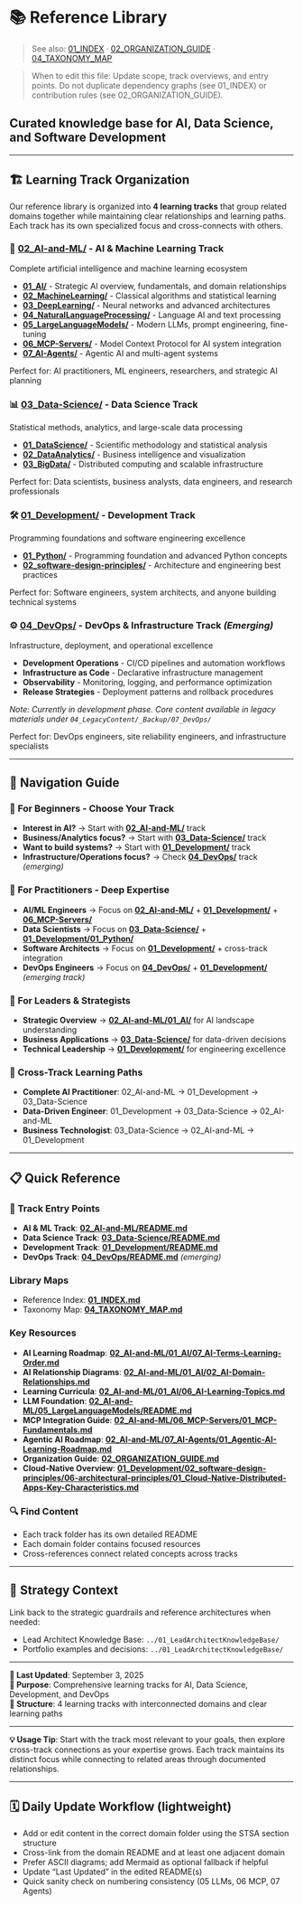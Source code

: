 # 📚 Reference Library

> See also: [01_INDEX](01_INDEX.md) · [02_ORGANIZATION_GUIDE](02_ORGANIZATION_GUIDE.md) · [04_TAXONOMY_MAP](04_TAXONOMY_MAP.md)

> When to edit this file: Update scope, track overviews, and entry points. Do not duplicate dependency graphs (see 01_INDEX) or contribution rules (see 02_ORGANIZATION_GUIDE).

## Curated knowledge base for AI, Data Science, and Software Development

---

## 🏗️ Learning Track Organization

Our reference library is organized into **4 learning tracks** that group related domains together while maintaining clear relationships and learning paths. Each track has its own specialized focus and cross-connects with others.

### **🤖 [02_AI-and-ML/](02_AI-and-ML/)** - AI & Machine Learning Track

Complete artificial intelligence and machine learning ecosystem

- **[01_AI/](02_AI-and-ML/01_AI/)** - Strategic AI overview, fundamentals, and domain relationships
- **[02_MachineLearning/](02_AI-and-ML/02_MachineLearning/)** - Classical algorithms and statistical learning
- **[03_DeepLearning/](02_AI-and-ML/03_DeepLearning/)** - Neural networks and advanced architectures
- **[04_NaturalLanguageProcessing/](02_AI-and-ML/04_NaturalLanguageProcessing/)** - Language AI and text processing
- **[05_LargeLanguageModels/](02_AI-and-ML/05_LargeLanguageModels/)** - Modern LLMs, prompt engineering, fine-tuning
- **[06_MCP-Servers/](02_AI-and-ML/06_MCP-Servers/)** - Model Context Protocol for AI system integration
- **[07_AI-Agents/](02_AI-and-ML/07_AI-Agents/)** - Agentic AI and multi-agent systems

Perfect for: AI practitioners, ML engineers, researchers, and strategic AI planning

### **📊 [03_Data-Science/](03_Data-Science/)** - Data Science Track

Statistical methods, analytics, and large-scale data processing

- **[01_DataScience/](03_Data-Science/01_DataScience/)** - Scientific methodology and statistical analysis
- **[02_DataAnalytics/](03_Data-Science/02_DataAnalytics/)** - Business intelligence and visualization
- **[03_BigData/](03_Data-Science/03_BigData/)** - Distributed computing and scalable infrastructure

Perfect for: Data scientists, business analysts, data engineers, and research professionals

### **🛠️ [01_Development/](01_Development/)** - Development Track

Programming foundations and software engineering excellence

- **[01_Python/](01_Development/01_Python/)** - Programming foundation and advanced Python concepts
- **[02_software-design-principles/](01_Development/02_software-design-principles/)** - Architecture and engineering best practices

Perfect for: Software engineers, system architects, and anyone building technical systems

### **⚙️ [04_DevOps/](04_DevOps/)** - DevOps & Infrastructure Track *(Emerging)*

Infrastructure, deployment, and operational excellence

- **Development Operations** - CI/CD pipelines and automation workflows
- **Infrastructure as Code** - Declarative infrastructure management
- **Observability** - Monitoring, logging, and performance optimization
- **Release Strategies** - Deployment patterns and rollback procedures

*Note: Currently in development phase. Core content available in legacy materials under `04_LegacyContent/_Backup/07_DevOps/`*

Perfect for: DevOps engineers, site reliability engineers, and infrastructure specialists

---

## 🔗 Navigation Guide

### **🔰 For Beginners - Choose Your Track**

- **Interest in AI?** → Start with **[02_AI-and-ML/](02_AI-and-ML/)** track
- **Business/Analytics focus?** → Start with **[03_Data-Science/](03_Data-Science/)** track
- **Want to build systems?** → Start with **[01_Development/](01_Development/)** track
- **Infrastructure/Operations focus?** → Check **[04_DevOps/](04_DevOps/)** track *(emerging)*

### **🎯 For Practitioners - Deep Expertise**

- **AI/ML Engineers** → Focus on **[02_AI-and-ML/](02_AI-and-ML/)** + **[01_Development/](01_Development/)** + **[06_MCP-Servers/](02_AI-and-ML/06_MCP-Servers/)**
- **Data Scientists** → Focus on **[03_Data-Science/](03_Data-Science/)** + **[01_Development/01_Python/](01_Development/01_Python/)**
- **Software Architects** → Focus on **[01_Development/](01_Development/)** + cross-track integration
- **DevOps Engineers** → Focus on **[04_DevOps/](04_DevOps/)** + **[01_Development/](01_Development/)** *(emerging track)*

### **🧠 For Leaders & Strategists**

- **Strategic Overview** → **[02_AI-and-ML/01_AI/](02_AI-and-ML/01_AI/)** for AI landscape understanding
- **Business Applications** → **[03_Data-Science/](03_Data-Science/)** for data-driven decisions
- **Technical Leadership** → **[01_Development/](01_Development/)** for engineering excellence

### **🚀 Cross-Track Learning Paths**

- **Complete AI Practitioner**: 02_AI-and-ML → 01_Development → 03_Data-Science
- **Data-Driven Engineer**: 01_Development → 03_Data-Science → 02_AI-and-ML
- **Business Technologist**: 03_Data-Science → 02_AI-and-ML → 01_Development

---

## 📋 Quick Reference

### **🎯 Track Entry Points**

- **AI & ML Track**: **[02_AI-and-ML/README.md](02_AI-and-ML/README.md)**
- **Data Science Track**: **[03_Data-Science/README.md](03_Data-Science/README.md)**
- **Development Track**: **[01_Development/README.md](01_Development/README.md)**
- **DevOps Track**: **[04_DevOps/README.md](04_DevOps/README.md)** *(emerging)*

### Library Maps

- Reference Index: **[01_INDEX.md](01_INDEX.md)**
- Taxonomy Map: **[04_TAXONOMY_MAP.md](04_TAXONOMY_MAP.md)**

### Key Resources

- **AI Learning Roadmap**: **[02_AI-and-ML/01_AI/07_AI-Terms-Learning-Order.md](02_AI-and-ML/01_AI/07_AI-Terms-Learning-Order.md)**
- **AI Relationship Diagrams**: **[02_AI-and-ML/01_AI/02_AI-Domain-Relationships.md](02_AI-and-ML/01_AI/02_AI-Domain-Relationships.md)**
- **Learning Curricula**: **[02_AI-and-ML/01_AI/06_AI-Learning-Topics.md](02_AI-and-ML/01_AI/06_AI-Learning-Topics.md)**
- **LLM Foundation**: **[02_AI-and-ML/05_LargeLanguageModels/README.md](02_AI-and-ML/05_LargeLanguageModels/README.md)**
- **MCP Integration Guide**: **[02_AI-and-ML/06_MCP-Servers/01_MCP-Fundamentals.md](02_AI-and-ML/06_MCP-Servers/01_MCP-Fundamentals.md)**
- **Agentic AI Roadmap**: **[02_AI-and-ML/07_AI-Agents/01_Agentic-AI-Learning-Roadmap.md](02_AI-and-ML/07_AI-Agents/01_Agentic-AI-Learning-Roadmap.md)**
- **Organization Guide**: **[02_ORGANIZATION_GUIDE.md](02_ORGANIZATION_GUIDE.md)**
- **Cloud‑Native Overview**: **[01_Development/02_software-design-principles/06-architectural-principles/01_Cloud-Native-Distributed-Apps-Key-Characteristics.md](01_Development/02_software-design-principles/06-architectural-principles/01_Cloud-Native-Distributed-Apps-Key-Characteristics.md)**

### **🔍 Find Content**

- Each track folder has its own detailed README
- Each domain folder contains focused resources
- Cross-references connect related concepts across tracks

---

## 🧠 Strategy Context

Link back to the strategic guardrails and reference architectures when needed:

- Lead Architect Knowledge Base: `../01_LeadArchitectKnowledgeBase/`
- Portfolio examples and decisions: `../01_LeadArchitectKnowledgeBase/`

---

**📅 Last Updated**: September 3, 2025  
**🎯 Purpose**: Comprehensive learning tracks for AI, Data Science, Development, and DevOps  
**📍 Structure**: 4 learning tracks with interconnected domains and clear learning paths

---

**💡 Usage Tip**: Start with the track most relevant to your goals, then explore cross-track connections as your expertise grows. Each track maintains its distinct focus while connecting to related areas through documented relationships.

---

## 🗓️ Daily Update Workflow (lightweight)

- Add or edit content in the correct domain folder using the STSA section structure
- Cross-link from the domain README and at least one adjacent domain
- Prefer ASCII diagrams; add Mermaid as optional fallback if helpful
- Update “Last Updated” in the edited README(s)
- Quick sanity check on numbering consistency (05 LLMs, 06 MCP, 07 Agents)
